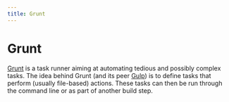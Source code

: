 ```yaml
---
title: Grunt
---
```


# Grunt

[Grunt](http://gruntjs.com/) is a task runner aiming at automating tedious and possibly complex tasks. The idea behind Grunt (and its peer [Gulp](/glossary/GULP.md)) is to define tasks that perform (usually file-based) actions. These tasks can then be run through the command line or as part of another build step.
